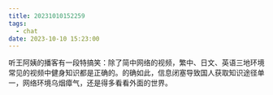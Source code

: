 ```yaml
---
title: 20231010152259
tags:
  - chat
date: 2023-10-10 15:23:00
---
```


听王阿姨的播客有一段特搞笑：除了简中网络的视频，繁中、日文、英语三地环境常见的视频中健身知识都是正确的。的确如此，信息闭塞导致国人获取知识途径单一，网络环境乌烟瘴气，还是得多看看外面的世界。


